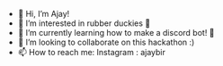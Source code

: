 - 👋 Hi, I’m Ajay!
- 👀 I’m interested in rubber duckies 🦆
- 🌱 I’m currently learning how to make a discord bot! 🤖
- 💞️ I’m looking to collaborate on this hackathon :)
- 📫 How to reach me: Instagram : ajaybir
